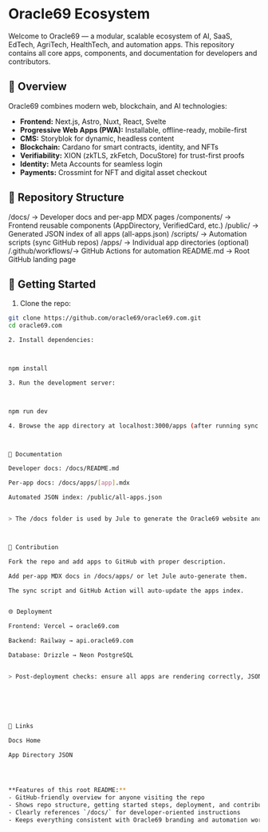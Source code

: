 # Oracle69 Ecosystem

Welcome to Oracle69 — a modular, scalable ecosystem of AI, SaaS, EdTech, AgriTech, HealthTech, and automation apps. This repository contains all core apps, components, and documentation for developers and contributors.

## 🚀 Overview

Oracle69 combines modern web, blockchain, and AI technologies:

- **Frontend:** Next.js, Astro, Nuxt, React, Svelte  
- **Progressive Web Apps (PWA):** Installable, offline-ready, mobile-first  
- **CMS:** Storyblok for dynamic, headless content  
- **Blockchain:** Cardano for smart contracts, identity, and NFTs  
- **Verifiability:** XION (zkTLS, zkFetch, DocuStore) for trust-first proofs  
- **Identity:** Meta Accounts for seamless login  
- **Payments:** Crossmint for NFT and digital asset checkout  

## 📂 Repository Structure

/docs/             → Developer docs and per-app MDX pages /components/       → Frontend reusable components (AppDirectory, VerifiedCard, etc.) /public/           → Generated JSON index of all apps (all-apps.json) /scripts/          → Automation scripts (sync GitHub repos) /apps/             → Individual app directories (optional) /.github/workflows/→ GitHub Actions for automation README.md          → Root GitHub landing page

## 📌 Getting Started

1. Clone the repo:  
```bash
git clone https://github.com/oracle69/oracle69.com.git
cd oracle69.com

2. Install dependencies:



npm install

3. Run the development server:



npm run dev

4. Browse the app directory at localhost:3000/apps (after running sync script or using existing all-apps.json).



📖 Documentation

Developer docs: /docs/README.md

Per-app docs: /docs/apps/[app].mdx

Automated JSON index: /public/all-apps.json


> The /docs folder is used by Jule to generate the Oracle69 website and apps directory automatically.



🧩 Contribution

Fork the repo and add apps to GitHub with proper description.

Add per-app MDX docs in /docs/apps/ or let Jule auto-generate them.

The sync script and GitHub Action will auto-update the apps index.


🌐 Deployment

Frontend: Vercel → oracle69.com

Backend: Railway → api.oracle69.com

Database: Drizzle → Neon PostgreSQL


> Post-deployment checks: ensure all apps are rendering correctly, JSON data is accessible, and links work.






🔗 Links

Docs Home

App Directory JSON




**Features of this root README:**  
- GitHub-friendly overview for anyone visiting the repo  
- Shows repo structure, getting started steps, deployment, and contribution  
- Clearly references `/docs/` for developer-oriented instructions  
- Keeps everything consistent with Oracle69 branding and automation workflow  
